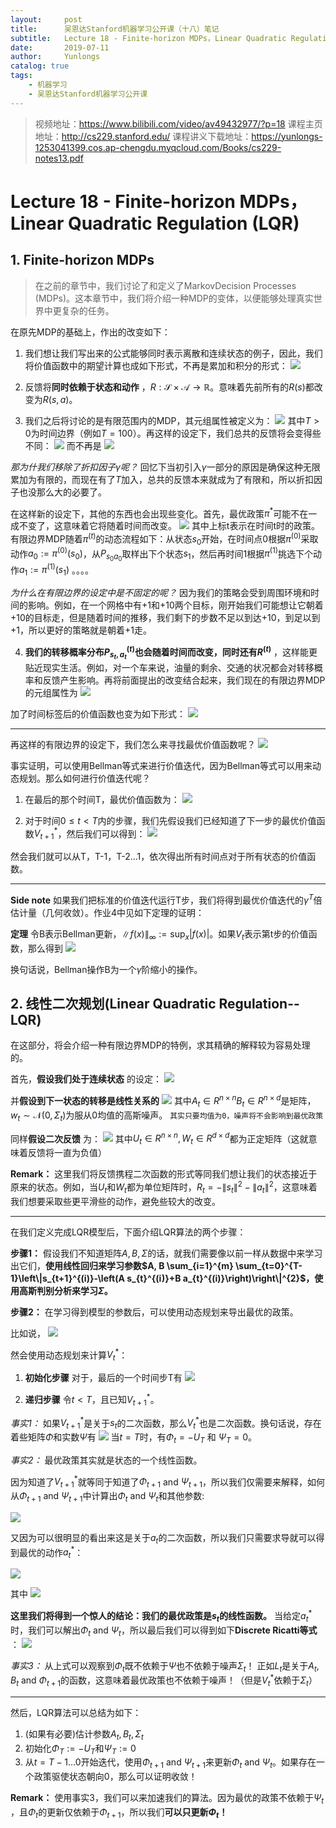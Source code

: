 ```yaml
---
layout:     post
title:      吴恩达Stanford机器学习公开课（十八）笔记
subtitle:   Lecture 18 - Finite-horizon MDPs，Linear Quadratic Regulation (LQR)
date:       2019-07-11
author:     Yunlongs
catalog: true
tags:
    - 机器学习
    - 吴恩达Stanford机器学习公开课
---
```


>视频地址：https://www.bilibili.com/video/av49432977/?p=18
课程主页地址：http://cs229.stanford.edu/
课程讲义下载地址：https://yunlongs-1253041399.cos.ap-chengdu.myqcloud.com/Books/cs229-notes13.pdf

# Lecture 18 - Finite-horizon MDPs，Linear Quadratic Regulation (LQR)

## 1. Finite-horizon MDPs

>在之前的章节中，我们讨论了和定义了MarkovDecision Processes (MDPs)。这本章节中，我们将介绍一种MDP的变体，以便能够处理真实世界中更复杂的任务。

在原先MDP的基础上，作出的改变如下：

1. 我们想让我们写出来的公式能够同时表示离散和连续状态的例子，因此，我们将价值函数中的期望计算也成如下形式，不再是累加和积分的形式：
![](https://yunlongs-1253041399.cos.ap-chengdu.myqcloud.com/image/Stanford/lecture-18-1.jpg)

2. 反馈将**同时依赖于状态和动作** ，$R : \mathcal{S} \times \mathcal{A} \rightarrow \mathbb{R}$。意味着先前所有的$R(s)$都改变为$R(s,a)$。

3. 我们之后将讨论的是有限范围内的MDP，其元组属性被定义为：
![](https://yunlongs-1253041399.cos.ap-chengdu.myqcloud.com/image/Stanford/lecture-18-2.jpg)
其中$T>0$为时间边界（例如$T=100$）。再这样的设定下，我们总共的反馈将会变得些不同：
![](https://yunlongs-1253041399.cos.ap-chengdu.myqcloud.com/image/Stanford/lecture-18-3.jpg)
而不再是
![](https://yunlongs-1253041399.cos.ap-chengdu.myqcloud.com/image/Stanford/lecture-18-4.jpg)

*那为什我们移除了折扣因子$γ$呢？* 回忆下当初引入$γ$一部分的原因是确保这种无限累加为有限的，而现在有了$T$加入，总共的反馈本来就成为了有限和，所以折扣因子也没那么大的必要了。

在这样新的设定下，其他的东西也会出现些变化。首先，最优政策$\pi^{*}$可能不在一成不变了，这意味着它将随着时间而改变。
![](https://yunlongs-1253041399.cos.ap-chengdu.myqcloud.com/image/Stanford/lecture-18-5.jpg)
其中上标t表示在时间t时的政策。有限边界MDP随着$\pi^{(t)}$的动态流程如下：从状态$s_{0}$开始，在时间点0根据$\pi^{(0)}$采取动作$a_{0} :=\pi^{(0)}\left(s_{0}\right)$，从$P_{s_{0} a_{0}}$取样出下个状态$s_1$，然后再时间1根据$\pi^{(1)}$挑选下个动作$a_{1} :=\pi^{(1)}\left(s_{1}\right)$ 。。。。

*为什么在有限边界的设定中是不固定的呢？* 因为我们的策略会受到周围环境和时间的影响。例如，在一个网格中有+1和+10两个目标，刚开始我们可能想让它朝着+10的目标走，但是随着时间的推移，我们剩下的步数不足以到达+10，到足以到+1，所以更好的策略就是朝着+1走。

4. **我们的转移概率分布$P_{s_{t}, a_{t}}^{(t)}$也会随着时间而改变，同时还有$R^{(t)}$** ，这样能更贴近现实生活。例如，对一个车来说，油量的剩余、交通的状况都会对转移概率和反馈产生影响。再将前面提出的改变结合起来，我们现在的有限边界MDP的元组属性为
![](https://yunlongs-1253041399.cos.ap-chengdu.myqcloud.com/image/Stanford/lecture-18-6.jpg)

加了时间标签后的价值函数也变为如下形式：
![](https://yunlongs-1253041399.cos.ap-chengdu.myqcloud.com/image/Stanford/lecture-18-7.jpg)

----

再这样的有限边界的设定下，我们怎么来寻找最优价值函数呢？
![](https://yunlongs-1253041399.cos.ap-chengdu.myqcloud.com/image/Stanford/lecture-18-8.jpg)

事实证明，可以使用Bellman等式来进行价值迭代，因为Bellman等式可以用来动态规划。那么如何进行价值迭代呢？

1. 在最后的那个时间T，最优价值函数为：
![](https://yunlongs-1253041399.cos.ap-chengdu.myqcloud.com/image/Stanford/lecture-18-9.jpg)

2. 对于时间$0 \leq t<T$内的步骤，我们先假设我们已经知道了下一步的最优价值函数$V_{t+1}^{*}$，然后我们可以得到：
![](https://yunlongs-1253041399.cos.ap-chengdu.myqcloud.com/image/Stanford/lecture-18-10.jpg)

然会我们就可以从T，T-1，T-2...1，依次得出所有时间点对于所有状态的价值函数。

----

**Side note** 如果我们把标准的价值迭代运行T步，我们将得到最优价值迭代的$\gamma^{T}$倍估计量（几何收敛）。作业4中见如下定理的证明：

**定理** 令B表示Bellman更新，$\|f(x)\|_{\infty} :=\sup_{x}|f(x)|$。如果$V_{t}$表示第t步的价值函数，那么得到
![](https://yunlongs-1253041399.cos.ap-chengdu.myqcloud.com/image/Stanford/lecture-18-11.jpg)

换句话说，Bellman操作B为一个$γ$阶缩小的操作。

## 2. 线性二次规划(Linear Quadratic Regulation--LQR)

在这部分，将会介绍一种有限边界MDP的特例，求其精确的解释较为容易处理的。

首先，**假设我们处于连续状态** 的设定：
![](https://yunlongs-1253041399.cos.ap-chengdu.myqcloud.com/image/Stanford/lecture-18-12.jpg)

并**假设到下一状态的转移是线性关系的** 
![](https://yunlongs-1253041399.cos.ap-chengdu.myqcloud.com/image/Stanford/lecture-18-13.jpg)
其中$A_{t} \in R^{n \times n}$$B_{t} \in R^{n \times d}$是矩阵，$w_{t} \sim \mathcal{N}\left(0, \Sigma_{t}\right)$为服从0均值的高斯噪声。
`其实只要均值为0，噪声将不会影响到最优政策`

同样**假设二次反馈** 为：
![](https://yunlongs-1253041399.cos.ap-chengdu.myqcloud.com/image/Stanford/lecture-18-14.jpg)
其中$U_{t} \in R^{n \times n}, W_{t} \in R^{d \times d}$都为正定矩阵（这就意味着反馈将一直为负值）

**Remark：** 这里我们将反馈携程二次函数的形式等同我们想让我们的状态接近于原来的状态。例如，当$U_t$和$W_t$都为单位矩阵时，$R_{t}=-\left\|s_{t}\right\|^{2}-\left\|a_{t}\right\|^{2}$，这意味着我们想要采取些更平滑些的动作，避免些较大的改变。

---

在我们定义完成LQR模型后，下面介绍LQR算法的两个步骤：

**步骤1：** 假设我们不知道矩阵$A, B, \Sigma$的话，就我们需要像以前一样从数据中来学习出它们，**使用线性回归来学习参数$A, B \sum_{i=1}^{m} \sum_{t=0}^{T-1}\left\|s_{t+1}^{(i)}-\left(A s_{t}^{(i)}+B a_{t}^{(i)}\right)\right\|^{2}$，使用高斯判别分析来学习$\Sigma$。**

**步骤2：** 在学习得到模型的参数后，可以使用动态规划来导出最优的政策。

比如说，
![](https://yunlongs-1253041399.cos.ap-chengdu.myqcloud.com/image/Stanford/lecture-18-15.jpg)

然会使用动态规划来计算$V_{t}^{*}$：

1. **初始化步骤**
对于，最后的一个时间步T有
![](https://yunlongs-1253041399.cos.ap-chengdu.myqcloud.com/image/Stanford/lecture-18-16.jpg)

2. **递归步骤**
令$t<T$，且已知$V_{t+1}^{*}$。

*事实1：* 如果$V_{t+1}^{\ast}$是关于$s_t$的二次函数，那么$V_{t}^{\ast}$也是二次函数。换句话说，存在着些矩阵$\Phi$和实数$\Psi$有
![](https://yunlongs-1253041399.cos.ap-chengdu.myqcloud.com/image/Stanford/lecture-18-17.jpg)
当$t=T$时，有$\Phi_{t}=-U_{T}$ 和 $\Psi_{T}=0$。

*事实2：* 最优政策其实就是状态的一个线性函数。

因为知道了$V_{t+1}^{*}$就等同于知道了$\Phi_{t+1}$ and $\Psi_{t+1}$，所以我们仅需要来解释，如何从$\Phi_{t+1}$ and $\Psi_{t+1}$中计算出$\Phi_{t}$ and $\Psi_{t}$和其他参数:

![](https://yunlongs-1253041399.cos.ap-chengdu.myqcloud.com/image/Stanford/lecture-18-18.jpg)

又因为可以很明显的看出来这是关于$a_t$的二次函数，所以我们只需要求导就可以得到最优的动作$a_{t}^{*}$：

![](https://yunlongs-1253041399.cos.ap-chengdu.myqcloud.com/image/Stanford/lecture-18-19.jpg)

其中
![](https://yunlongs-1253041399.cos.ap-chengdu.myqcloud.com/image/Stanford/lecture-18-20.jpg)

**这里我们将得到一个惊人的结论：我们的最优政策是$s_t$的线性函数。** 当给定$a_{t}^{*}$时，我们可以解出$\Phi_{t}$ and $\Psi_{t}$，所以最后我们可以得到如下**Discrete Ricatti等式** ：
![](https://yunlongs-1253041399.cos.ap-chengdu.myqcloud.com/image/Stanford/lecture-18-21.jpg)

*事实3：* 从上式可以观察到$\Phi_{t}$既不依赖于$\Psi$也不依赖于噪声$\Sigma_{t}$！ 正如$L_t$是关于$A_{t}, B_{t}$ and $\Phi_{t+1}$的函数，这意味着最优政策也不依赖于噪声！（但是$V_{t}^{*}$依赖于$\Sigma_{t}$）

-----

然后，LQR算法可以总结为如下：

1. (如果有必要)估计参数$A_{t}, B_{t}, \Sigma_{t}$
2. 初始化$\Phi_{T} :=-U_{T}$和$\Psi_{T} :=0$
3. 从$t=T-1 \ldots 0$开始迭代，使用$\Phi_{t+1}$ and $\Psi_{t+1}$来更新$\Phi_{t}$ and $\Psi_{t}$。如果存在一个政策驱使状态朝向0，那么可以证明收敛！

**Remark：** 使用事实3，我们可以来加速我们的算法。因为最优的政策不依赖于$\Psi_{t}$
，且$\Phi_{t}$的更新仅依赖于$\Phi_{t+1}$，所以我们**可以只更新$\Phi_{t}$！** 

